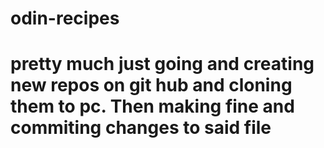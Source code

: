 # odin-recipes
# pretty much just going and creating new repos on git hub and cloning them to pc. Then making fine and commiting changes to said file
